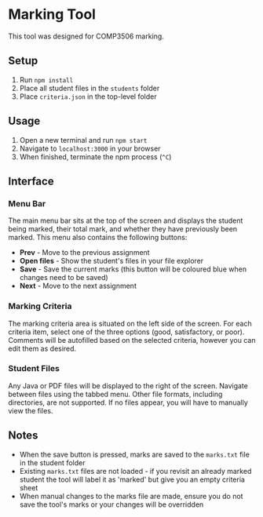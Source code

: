 # Marking Tool
This tool was designed for COMP3506 marking.

## Setup

1. Run `npm install`
2. Place all student files in the `students` folder
3. Place `criteria.json` in the top-level folder

## Usage

1. Open a new terminal and run `npm start`
2. Navigate to `localhost:3000` in your browser
3. When finished, terminate the npm process (`^C`)

## Interface

### Menu Bar
The main menu bar sits at the top of the screen and displays the student being marked,
their total mark, and whether they have previously been marked.
This menu also contains the following buttons:

- **Prev** - Move to the previous assignment
- **Open files** - Show the student's files in your file explorer
- **Save** - Save the current marks (this button will be coloured blue when changes need to be saved)
- **Next** - Move to the next assignment

### Marking Criteria
The marking criteria area is situated on the left side of the screen.
For each criteria item, select one of the three options (good, satisfactory, or poor).
Comments will be autofilled based on the selected criteria, however you can
edit them as desired.

### Student Files
Any Java or PDF files will be displayed to the right of the screen.
Navigate between files using the tabbed menu. Other file formats, including directories,
are not supported. If no files appear, you will have to manually view the files.

## Notes
- When the save button is pressed, marks are saved to the `marks.txt` file in the student folder
- Existing `marks.txt` files are not loaded - if you revisit an already marked student
the tool will label it as 'marked' but give you an empty criteria sheet
- When manual changes to the marks file are made, ensure you do not save the tool's marks
or your changes will be overridden